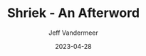 ---
title: Shriek - An Afterword
book: shriek
author: Jeff Vandermeer
kindle: false
spoilers: false
date: 2023-04-28
---